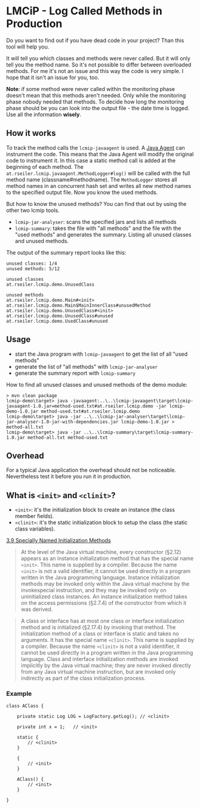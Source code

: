 # LMCiP - Log Called Methods in Production

Do you want to find out if you have dead code in your project? Than this tool will help you.

It will tell you which classes and methods were never called. But it will only tell you the method name. So it's not
possible to differ between overloaded methods. For me it's not an issue and this way the code is very simple. I hope
that it isn't an issue for you, too.

__Note__: if some method were never called within the monitoring phase doesn't mean that this methods aren't needed.
Only while the monitoring phase nobody needed that methods. To decide how long the monitoring phase should be you can
look into the output file - the date time is logged. Use all the information __wisely__.


## How it works

To track the method calls the ```lcmip-javaagent``` is used. A [Java Agent](http://docs.oracle.com/javase/7/docs/api/java/lang/instrument/package-summary.html)
can instrument the code. This means that the Java Agent will modify the original code to instrument it. In this case
a static method call is added at the beginning of each method. The ```at.rseiler.lcmip.javaagent.MethodLogger#log()```
will be called with the full method name (classname#methodname). The ```MethodLogger``` stores all method names in an
concurrent hash set and writes all new method names to the specified output file. Now you know the used methods.

But how to know the unused methods? You can find that out by using the other two lcmip tools.

* ```lcmip-jar-analyser```: scans the specified jars and lists all methods
* ```lcmip-summary```: takes the file with "all methods" and the file with the "used methods" and generates the summary. Listing all unused classes and unused methods.

The output of the summary report looks like this:

    unused classes: 1/4
    unused methods: 5/12

    unused classes
    at.rseiler.lcmip.demo.UnusedClass

    unused methods
    at.rseiler.lcmip.demo.Main#<init>
    at.rseiler.lcmip.demo.Main$MainInnerClass#unusedMethod
    at.rseiler.lcmip.demo.UnusedClass#<init>
    at.rseiler.lcmip.demo.UnusedClass#unused
    at.rseiler.lcmip.demo.UsedClass#unused


## Usage

* start the Java program with ```lcmip-javaagent``` to get the list of all "used methods"
* generate the list of "all methods" with ```lcmip-jar-analyser```
* generate the summary report with ```lcmip-summary```

How to find all unused classes and unused methods of the demo module:

    > mvn clean package
    lcmip-demo\target> java -javaagent:..\..\lcmip-javaagent\target\lcmip-javaagent-1.0.jar=method-used.txt#at.rseiler.lcmip.demo -jar lcmip-demo-1.0.jar method-used.txt#at.rseiler.lcmip.demo
    lcmip-demo\target> java -jar ..\..\lcmip-jar-analyser\target\lcmip-jar-analyser-1.0-jar-with-dependencies.jar lcmip-demo-1.0.jar > method-all.txt
    lcmip-demo\target> java -jar ..\..\lcmip-summary\target\lcmip-summary-1.0.jar method-all.txt method-used.txt


## Overhead

For a typical Java application the overhead should not be noticeable. Nevertheless test it before you run it in production.


## What is ```<init>``` and ```<clinit>```?

* ```<init>```: it's the initialization block to create an instance (the class member fields).
* ```<clinit>```: it's the static initialization block to setup the class (the static class variables).

[3.9 Specially Named Initialization Methods](http://docs.oracle.com/javase/specs/jvms/se6/html/Overview.doc.html#12174)

> At the level of the Java virtual machine, every constructor (§2.12) appears as an instance initialization method
that has the special name ```<init>```. This name is supplied by a compiler. Because the name ```<init>``` is not a valid
identifier, it cannot be used directly in a program written in the Java programming language. Instance
initialization methods may be invoked only within the Java virtual machine by the invokespecial instruction, and
they may be invoked only on uninitialized class instances. An instance initialization method takes on the access
permissions (§2.7.4) of the constructor from which it was derived.

> A class or interface has at most one class or interface initialization method and is initialized (§2.17.4) by
invoking that method. The initialization method of a class or interface is static and takes no arguments. It has
the special name ```<clinit>```. This name is supplied by a compiler. Because the name ```<clinit>``` is not a valid
identifier, it cannot be used directly in a program written in the Java programming language. Class and interface
initialization methods are invoked implicitly by the Java virtual machine; they are never invoked directly from any
Java virtual machine instruction, but are invoked only indirectly as part of the class initialization process.

### Example

    class AClass {

        private static Log LOG = LogFactory.getLog(); // <clinit>

        private int x = 1;   // <init>

        static {
            // <clinit>
        }

        {
            // <init>
        }

        AClass() {
            // <init>
        }

    }
